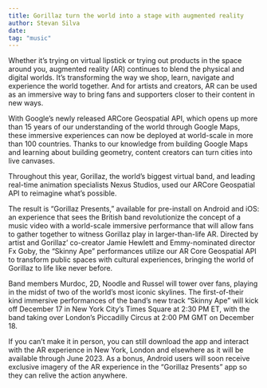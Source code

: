 ```yaml
---
title: Gorillaz turn the world into a stage with augmented reality
author: Stevan Silva
date:
tag: "music"
---
```


Whether it’s trying on virtual lipstick or trying out products in the space around you, augmented reality (AR) continues to blend the physical and digital worlds. It’s transforming the way we shop, learn, navigate and experience the world together. And for artists and creators, AR can be used as an immersive way to bring fans and supporters closer to their content in new ways.

With Google’s newly released ARCore Geospatial API, which opens up more than 15 years of our understanding of the world through Google Maps, these immersive experiences can now be deployed at world-scale in more than 100 countries. Thanks to our knowledge from building Google Maps and learning about building geometry, content creators can turn cities into live canvases.

Throughout this year, Gorillaz, the world’s biggest virtual band, and leading real-time animation specialists Nexus Studios, used our ARCore Geospatial API to reimagine what’s possible.

The result is “Gorillaz Presents,” available for pre-install on Android and iOS: an experience that sees the British band revolutionize the concept of a music video with a world-scale immersive performance that will allow fans to gather together to witness Gorillaz play in larger-than-life AR. Directed by artist and Gorillaz’ co-creator Jamie Hewlett and Emmy-nominated director Fx Goby, the “Skinny Ape” performances utilize our AR Core Geospatial API to transform public spaces with cultural experiences, bringing the world of Gorillaz to life like never before.

Band members Murdoc, 2D, Noodle and Russel will tower over fans, playing in the midst of two of the world’s most iconic skylines. The first-of-their kind immersive performances of the band’s new track “Skinny Ape” will kick off December 17 in New York City’s Times Square at 2:30 PM ET, with the band taking over London’s Piccadilly Circus at 2:00 PM GMT on December 18.

If you can’t make it in person, you can still download the app and interact with the AR experience in New York, London and elsewhere as it will be available through June 2023. As a bonus, Android users will soon receive exclusive imagery of the AR experience in the “Gorillaz Presents” app so they can relive the action anywhere.
